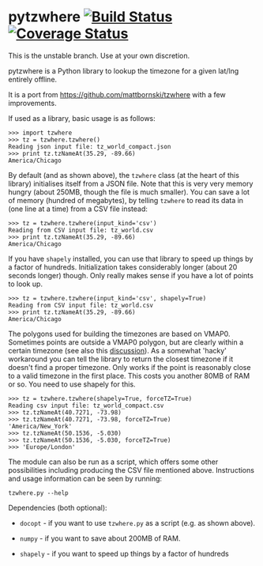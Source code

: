 pytzwhere [![Build Status](https://travis-ci.org/pegler/pytzwhere.svg)](https://travis-ci.org/pegler/pytzwhere) [![Coverage Status](https://coveralls.io/repos/pegler/pytzwhere/badge.svg)](https://coveralls.io/r/pegler/pytzwhere)
=========

This is the unstable branch. Use at your own discretion.

pytzwhere is a Python library to lookup the timezone for a given lat/lng entirely offline.

It is a port from https://github.com/mattbornski/tzwhere with a few improvements.

If used as a library, basic usage is as follows:

    >>> import tzwhere
    >>> tz = tzwhere.tzwhere()
    Reading json input file: tz_world_compact.json
    >>> print tz.tzNameAt(35.29, -89.66)
    America/Chicago

By default (and as shown above), the `tzwhere` class (at the heart of this library) initialises itself from a JSON file.  Note that this is very very memory hungry (about 250MB, though the file is much smaller).  You can save a lot of memory (hundred of megabytes), by telling `tzwhere` to read its data in (one line at a time) from a CSV file instead:

    >>> tz = tzwhere.tzwhere(input_kind='csv')
    Reading from CSV input file: tz_world.csv
    >>> print tz.tzNameAt(35.29, -89.66)
    America/Chicago

If you have `shapely` installed, you can use that library to speed up things by a factor of hundreds. Initialization takes considerably longer (about 20 seconds longer) though. Only really makes sense if you have a lot of points to look up.
    
    >>> tz = tzwhere.tzwhere(input_kind='csv', shapely=True)
    Reading from CSV input file: tz_world.csv
    >>> print tz.tzNameAt(35.29, -89.66)
    America/Chicago

The polygons used for building the timezones are based on VMAP0. Sometimes points are outside a VMAP0 polygon, but are clearly within a certain timezone (see also this [discussion](https://github.com/mattbornski/tzwhere/issues/8)). As a somewhat 'hacky' workaround you can tell the library to return the closest timezone if it doesn't find a proper timezone. Only works if the point is reasonably close to a valid timezone in the first place. This costs you another 80MB of RAM or so. You need to use shapely for this.

    >>> tz = tzwhere.tzwhere(shapely=True, forceTZ=True)
    Reading csv input file: tz_world_compact.csv
    >>> tz.tzNameAt(40.7271, -73.98)
    >>> tz.tzNameAt(40.7271, -73.98, forceTZ=True)
    'America/New_York'
    >>> tz.tzNameAt(50.1536, -5.030)
    >>> tz.tzNameAt(50.1536, -5.030, forceTZ=True)
    >>> 'Europe/London'


The module can also be run as a script, which offers some other possibilities including producing the CSV file mentioned above.  Instructions and usage information can be seen by running:

    tzwhere.py --help

Dependencies (both optional):

  * `docopt` - if you want to use `tzwhere.py` as a script (e.g. as shown above).

  * `numpy` - if you want to save about 200MB of RAM.

  * `shapely` - if you want to speed up things by a factor of hundreds
